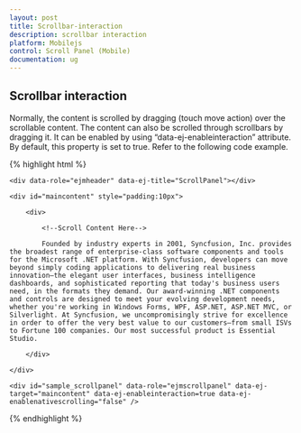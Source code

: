 ```yaml
---
layout: post
title: Scrollbar-interaction
description: scrollbar interaction
platform: Mobilejs
control: Scroll Panel (Mobile)
documentation: ug
---
```


## Scrollbar interaction

Normally, the content is scrolled by dragging (touch move action) over the scrollable content. The content can also be scrolled through scrollbars by dragging it. It can be enabled by using “data-ej-enableinteraction” attribute. By default, this property is set to true. Refer to the following code example.

{% highlight html %}

    <div data-role="ejmheader" data-ej-title="ScrollPanel"></div>

    <div id="maincontent" style="padding:10px">

        <div>

            <!--Scroll Content Here-->

            Founded by industry experts in 2001, Syncfusion, Inc. provides the broadest range of enterprise-class software components and tools for the Microsoft .NET platform. With Syncfusion, developers can move beyond simply coding applications to delivering real business innovation—the elegant user interfaces, business intelligence dashboards, and sophisticated reporting that today's business users need, in the formats they demand. Our award-winning .NET components and controls are designed to meet your evolving development needs, whether you're working in Windows Forms, WPF, ASP.NET, ASP.NET MVC, or Silverlight. At Syncfusion, we uncompromisingly strive for excellence in order to offer the very best value to our customers—from small ISVs to Fortune 100 companies. Our most successful product is Essential Studio.

        </div>

    </div>

    <div id="sample_scrollpanel" data-role="ejmscrollpanel" data-ej-target="maincontent" data-ej-enableinteraction=true data-ej-enablenativescrolling="false" />	

{% endhighlight %}



